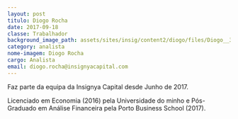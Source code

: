 ```yaml
---
layout: post
titulo: Diogo Rocha
date: 2017-09-18
classe: Trabalhador
background_image_path: assets/sites/insig/content2/diogo/files/Diogo__3_27a6.jpg
category: analista
nome-imagem: Diogo Rocha
cargo: Analista
email: diogo.rocha@insignyacapital.com
---
```


Faz parte da equipa da Insignya Capital desde Junho de 2017.

Licenciado em Economia (2016) pela Universidade do minho e Pós-Graduado em Análise Financeira pela Porto Business School (2017).